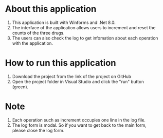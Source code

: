 ﻿# About this application
1. This application is built with Winforms and .Net 8.0. 
2. The interface of the application allows users to increment and reset the counts of the three drugs.
3. The users can also check the log to get infomation about each operation with the application.

# How to run this application
1. Download the project from the link of the project on GitHub
2. Open the project folder in Visual Studio and click the "run" button (green).

# Note
1. Each operation such as increment occupies one line in the log file.
2. The log form is modal. So if you want to get back to the main form, please close the log form.